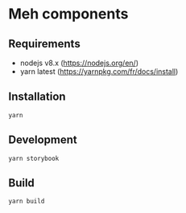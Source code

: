 # Meh components

## Requirements

* nodejs v8.x (https://nodejs.org/en/)
* yarn latest (https://yarnpkg.com/fr/docs/install)

## Installation

```
yarn
```

## Development

```
yarn storybook
```

## Build

```
yarn build
```
